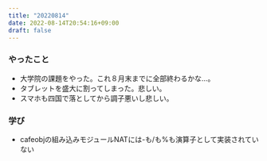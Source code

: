 ```yaml
---
title: "20220814"
date: 2022-08-14T20:54:16+09:00
draft: false
---
```


### やったこと
- 大学院の課題をやった。これ８月末までに全部終わるかな...。
- タブレットを盛大に割ってしまった。悲しい。
- スマホも四国で落としてから調子悪いし悲しい。

### 学び
- cafeobjの組み込みモジュールNATには-も/も%も演算子として実装されていない
